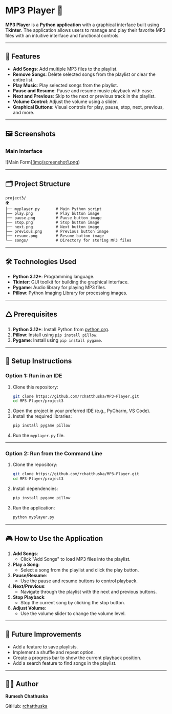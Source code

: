 # MP3 Player 🎵

**MP3 Player** is a **Python application** with a graphical interface built using **Tkinter**. The application allows users to manage and play their favorite MP3 files with an intuitive interface and functional controls.

---

## 🚀 Features
- **Add Songs**: Add multiple MP3 files to the playlist.
- **Remove Songs**: Delete selected songs from the playlist or clear the entire list.
- **Play Music**: Play selected songs from the playlist.
- **Pause and Resume**: Pause and resume music playback with ease.
- **Next and Previous**: Skip to the next or previous track in the playlist.
- **Volume Control**: Adjust the volume using a slider.
- **Graphical Buttons**: Visual controls for play, pause, stop, next, previous, and more.

---

## 🖼 Screenshots

### Main Interface
![Main Form][(img/screenshot1.png](https://github.com/rchatthuska/BookDataBase/blob/master/Screenshot%202024-12-17%20180745.png))

---

## 🗂 Project Structure
```
project3/
🌍
├── myplayer.py       # Main Python script
├── play.png          # Play button image
├── pause.png         # Pause button image
├── stop.png          # Stop button image
├── next.png          # Next button image
├── previous.png      # Previous button image
├── resume.png        # Resume button image
└── songs/            # Directory for storing MP3 files
```

---

## 🛠️ Technologies Used
- **Python 3.12+**: Programming language.
- **Tkinter**: GUI toolkit for building the graphical interface.
- **Pygame**: Audio library for playing MP3 files.
- **Pillow**: Python Imaging Library for processing images.

---

## 🛆 Prerequisites
1. **Python 3.12+**: Install Python from [python.org](https://www.python.org/).
2. **Pillow**: Install using `pip install pillow`.
3. **Pygame**: Install using `pip install pygame`.

---

## 🥧 Setup Instructions

### Option 1: Run in an IDE
1. Clone this repository:
   ```bash
   git clone https://github.com/rchatthuska/MP3-Player.git
   cd MP3-Player/project3
   ```
2. Open the project in your preferred IDE (e.g., PyCharm, VS Code).
3. Install the required libraries:
   ```bash
   pip install pygame pillow
   ```
4. Run the `myplayer.py` file.

---

### Option 2: Run from the Command Line
1. Clone the repository:
   ```bash
   git clone https://github.com/rchatthuska/MP3-Player.git
   cd MP3-Player/project3
   ```
2. Install dependencies:
   ```bash
   pip install pygame pillow
   ```
3. Run the application:
   ```bash
   python myplayer.py
   ```

---

## 🎮 How to Use the Application
1. **Add Songs**:
   - Click "Add Songs" to load MP3 files into the playlist.
2. **Play a Song**:
   - Select a song from the playlist and click the play button.
3. **Pause/Resume**:
   - Use the pause and resume buttons to control playback.
4. **Next/Previous**:
   - Navigate through the playlist with the next and previous buttons.
5. **Stop Playback**:
   - Stop the current song by clicking the stop button.
6. **Adjust Volume**:
   - Use the volume slider to change the volume level.

---

## 📌 Future Improvements
- Add a feature to save playlists.
- Implement a shuffle and repeat option.
- Create a progress bar to show the current playback position.
- Add a search feature to find songs in the playlist.

---

## 🧑‍💻 Author
**Rumesh Chathuska**

GitHub: [rchatthuska](https://github.com/rchatthuska)
